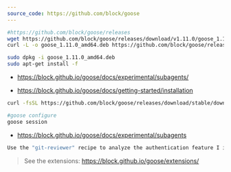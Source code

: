 ```yaml
---
source_code: https://github.com/block/goose
---
```


```sh
#https://github.com/block/goose/releases
wget https://github.com/block/goose/releases/download/v1.11.0/goose_1.11.0_amd64.deb
curl -L -o goose_1.11.0_amd64.deb https://github.com/block/goose/releases/download/v1.11.0/goose_1.11.0_amd64.deb

sudo dpkg -i goose_1.11.0_amd64.deb
sudo apt-get install -f
```

* https://block.github.io/goose/docs/experimental/subagents/


* https://block.github.io/goose/docs/getting-started/installation

```sh
curl -fsSL https://github.com/block/goose/releases/download/stable/download_cli.sh | bash

#goose configure
goose session
```

* https://block.github.io/goose/docs/experimental/subagents

```sh
Use the "git-reviewer" recipe to analyze the authentication feature I implemented
```

> See the extensions: https://block.github.io/goose/extensions/